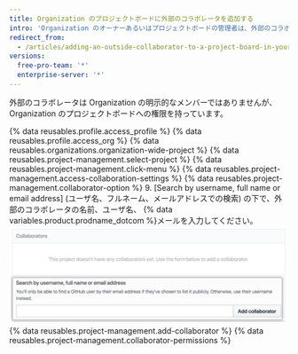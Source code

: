 ```yaml
---
title: Organization のプロジェクトボードに外部のコラボレータを追加する
intro: 'Organization のオーナーあるいはプロジェクトボードの管理者は、外部のコラボレータを追加し、追加したコラボレータのプロジェクトボードへの権限をカスタマイズできます。'
redirect_from:
  - /articles/adding-an-outside-collaborator-to-a-project-board-in-your-organization
versions:
  free-pro-team: '*'
  enterprise-server: '*'
---
```


外部のコラボレータは Organization の明示的なメンバーではありませんが、Organization のプロジェクトボードへの権限を持っています。

{% data reusables.profile.access_profile %}
{% data reusables.profile.access_org %}
{% data reusables.organizations.organization-wide-project %}
{% data reusables.project-management.select-project %}
{% data reusables.project-management.click-menu %}
{% data reusables.project-management.access-collaboration-settings %}
{% data reusables.project-management.collaborator-option %}
9. \[Search by username, full name or email address\] (ユーザ名、フルネーム、メールアドレスでの検索) の下で、外部のコラボレータの名前、ユーザ名、
{% data variables.product.prodname_dotcom %}メールを入力してください。
   ![Octocat のユーザ名が検索フィールドに入力されているコラボレーターセクション](/assets/images/help/projects/org-project-collaborators-find-name.png)
{% data reusables.project-management.add-collaborator %}
{% data reusables.project-management.collaborator-permissions %}
